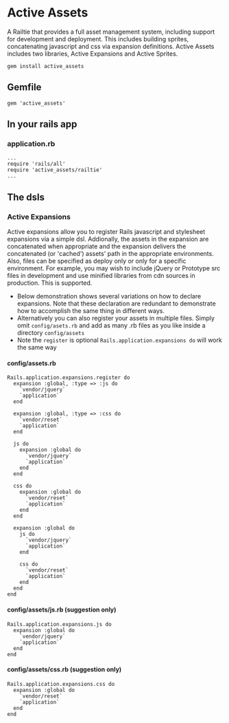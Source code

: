Active Assets
=============

A Railtie that provides a full asset management system, including support for development and deployment.  This includes building sprites, concatenating javascript and css via expansion definitions.  Active Assets includes two libraries, Active Expansions and Active Sprites.

    gem install active_assets

Gemfile
-------

    gem 'active_assets'

In your rails app
-----------------
### application.rb

    ...
    require 'rails/all'
    require 'active_assets/railtie'
    ...

## The dsls
### Active Expansions

Active expansions allow you to register Rails javascript and stylesheet expansions via a simple dsl.  Addionally, the assets in the expansion are concatenated when appropriate and the expansion delivers the concatenated (or 'cached') assets' path in the appropriate environments.  Also, files can be specified as deploy only or only for a specific environment.  For example, you may wish to include jQuery or Prototype src files in development and use minified libraries from cdn sources in production.  This is supported.

* Below demonstration shows several variations on how to declare expansions.  Note that these declaration are redundant to demonstrate how to accomplish the same thing in different ways.
* Alternatively you can also register your assets in multiple files.  Simply omit `config/asets.rb` and add as many .rb files as you like inside a directory `config/assets`
* Note the `register` is optional `Rails.application.expansions do` will work the same way

#### config/assets.rb

    Rails.application.expansions.register do
      expansion :global, :type => :js do
        `vendor/jquery`
        `application`
      end

      expansion :global, :type => :css do
        `vendor/reset`
        `application`
      end

      js do
        expansion :global do
          `vendor/jquery`
          `application`
        end
      end

      css do
        expansion :global do
          `vendor/reset`
          `application`
        end
      end

      expansion :global do
        js do
          `vendor/jquery`
          `application`
        end

        css do
          `vendor/reset`
          `application`
        end
      end
    end

#### config/assets/js.rb (suggestion only)
    Rails.application.expansions.js do
      expansion :global do
        `vendor/jquery`
        `application`
      end
    end

#### config/assets/css.rb (suggestion only)
    Rails.application.expansions.css do
      expansion :global do
        `vendor/reset`
        `application`
      end
    end
